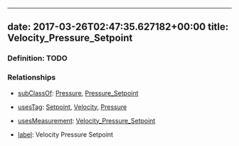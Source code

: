 
---
date: 2017-03-26T02:47:35.627182+00:00
title: Velocity_Pressure_Setpoint
---
### Definition: TODO

### Relationships

* [subClassOf](http://www.w3.org/2000/01/rdf-schema#subClassOf): [Pressure](https://brickschema.org/schema/1.0/Brick#Pressure), [Pressure_Setpoint](https://brickschema.org/schema/1.0/Brick#Pressure_Setpoint)

* [usesTag](https://brickschema.org/schema/1.0/BrickFrame#usesTag): [Setpoint](https://brickschema.org/schema/1.0/BrickTag#Setpoint), [Velocity](https://brickschema.org/schema/1.0/BrickTag#Velocity), [Pressure](https://brickschema.org/schema/1.0/BrickTag#Pressure)

* [usesMeasurement](https://brickschema.org/schema/1.0/BrickFrame#usesMeasurement): [Velocity_Pressure_Setpoint](https://brickschema.org/schema/1.0/Brick#Velocity_Pressure_Setpoint)

* [label](http://www.w3.org/2000/01/rdf-schema#label): Velocity Pressure Setpoint
